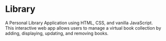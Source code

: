 # Library
 A Personal Library Application using HTML, CSS, and vanilla JavaScript. This interactive web app allows users to manage a virtual book collection by adding, displaying, updating, and removing books.
